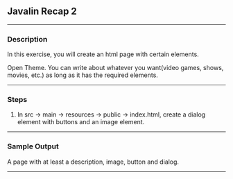 ## Javalin Recap 2
---
### Description
In this exercise, you will create an html page with certain elements.

Open Theme. You can write about whatever you want(video games, shows, movies, etc.) as long as it has the required elements.

---
### Steps
1. In src -> main -> resources -> public -> index.html, create a dialog element with buttons and an image element.

---
### Sample Output

A page with at least a description, image, button and dialog.

---
